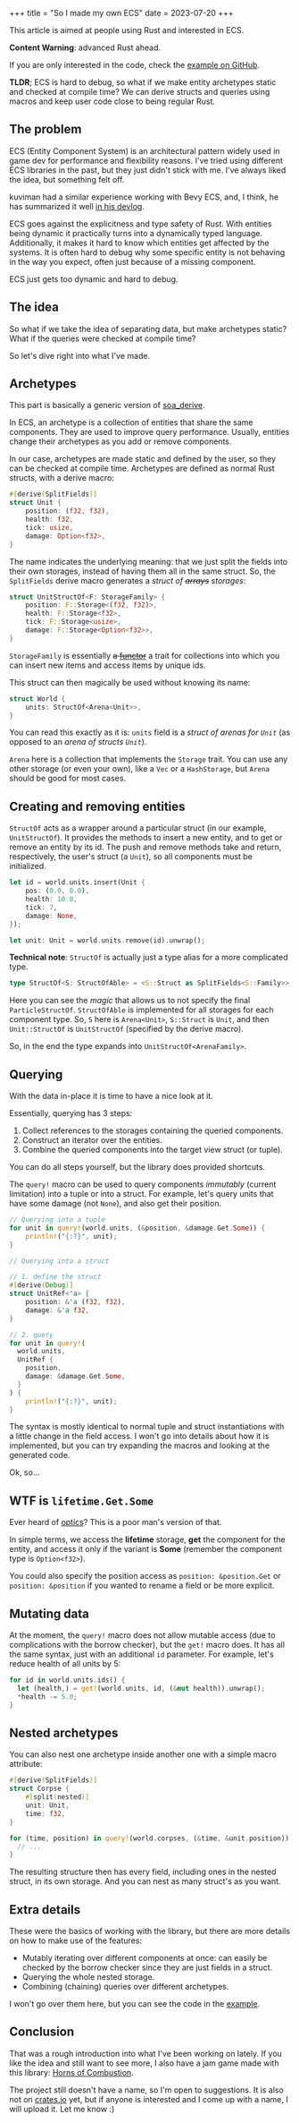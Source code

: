 +++
title = "So I made my own ECS"
date = 2023-07-20
+++

This article is aimed at people using Rust and interested in ECS.

**Content Warning**: advanced Rust ahead.

If you are only interested in the code, check the [example on GitHub](https://github.com/geng-engine/ecs/blob/main/examples/full.rs).

**TLDR**; ECS is hard to debug, so what if we make entity archetypes static and checked at compile time? We can derive structs and queries using macros and keep user code close to being regular Rust.

## The problem

ECS (Entity Component System) is an architectural pattern widely used in game dev for performance and flexibility reasons. I've tried using different ECS libraries in the past, but they just didn't stick with me. I've always liked the idea, but something felt off.

kuviman had a similar experience working with Bevy ECS, and, I think, he has summarized it well [in his devlog](https://kuviman.itch.io/linksider/devlog/520806/i-tried-bevy-for-the-first-time-for-a-game-jam).

ECS goes against the explicitness and type safety of Rust. With entities being dynamic it practically turns into a dynamically typed language. Additionally, it makes it hard to know which entities get affected by the systems. It is often hard to debug why some specific entity is not behaving in the way you expect, often just because of a missing component.

ECS just gets too dynamic and hard to debug.

## The idea

So what if we take the idea of separating data, but make archetypes static? What if the queries were checked at compile time?

So let's dive right into what I've made.

## Archetypes

This part is basically a generic version of [soa_derive](https://docs.rs/soa_derive/0.13.0/soa_derive/).

In ECS, an archetype is a collection of entities that share the same components. They are used to improve query performance. Usually, entities change their archetypes as you add or remove components.

In our case, archetypes are made static and defined by the user, so they can be checked at compile time.
Archetypes are defined as normal Rust structs, with a derive macro:
```rust
#[derive(SplitFields)]
struct Unit {
    position: (f32, f32),
    health: f32,
    tick: usize,
    damage: Option<f32>,
}
```

The name indicates the underlying meaning: that we just split the fields into their own storages, instead of having them all in the same struct.
So, the `SplitFields` derive macro generates a *struct of ~~arrays~~ storages*:
```rust
struct UnitStructOf<F: StorageFamily> {
    position: F::Storage<(f32, f32)>,
    health: F::Storage<f32>,
    tick: F::Storage<usize>,
    damage: F::Storage<Option<f32>>,
}
```

`StorageFamily` is essentially ~~a [functor](https://wiki.haskell.org/Functor)~~ a trait for collections into which you can insert new items and access items by unique ids.

This struct can then magically be used without knowing its name:
```rust
struct World {
    units: StructOf<Arena<Unit>>,
}
```

You can read this exactly as it is: `units` field is a *struct of arenas for `Unit`* (as opposed to an *arena of structs `Unit`*).

`Arena` here is a collection that implements the `Storage` trait. You can use any other storage (or even your own), like a `Vec` or a `HashStorage`, but `Arena` should be good for most cases.

## Creating and removing entities

`StructOf` acts as a wrapper around a particular struct (in our example, `UnitStructOf`). It provides the methods to insert a new entity, and to get or remove an entity by its id. The push and remove methods take and return, respectively, the user's struct (a `Unit`), so all components must be initialized.
```rust
let id = world.units.insert(Unit {
    pos: (0.0, 0.0),
    health: 10.0,
    tick: 7,
    damage: None,
});

let unit: Unit = world.units.remove(id).unwrap();
```

**Technical note**: `StructOf` is actually just a type alias for a more complicated type.
```rust
type StructOf<S: StructOfAble> = <S::Struct as SplitFields<S::Family>>::StructOf;
```

Here you can see the *magic* that allows us to not specify the final `ParticleStructOf`. `StructOfAble` is implemented for all storages for each component type. So, `S` here is `Arena<Unit>`, `S::Struct` is `Unit`, and then `Unit::StructOf` is `UnitStructOf` (specified by the derive macro).

So, in the end the type expands into `UnitStructOf<ArenaFamily>`.

## Querying

With the data in-place it is time to have a nice look at it.

Essentially, querying has 3 steps:
  1. Collect references to the storages containing the queried components.
  2. Construct an iterator over the entities.
  3. Combine the queried components into the target view struct (or tuple).

You can do all steps yourself, but the library does provided shortcuts.

The `query!` macro can be used to query components *immutably* (current limitation) into a tuple or into a struct.
For example, let's query units that have some damage (not `None`), and also get their position.
```rust
// Querying into a tuple
for unit in query!(world.units, (&position, &damage.Get.Some)) {
    println!("{:?}", unit);
}

// Querying into a struct

// 1. define the struct
#[derive(Debug)]
struct UnitRef<'a> {
    position: &'a (f32, f32),
    damage: &'a f32,
}

// 2. query
for unit in query!(
  world.units,
  UnitRef {
    position,
    damage: &damage.Get.Some,
  }
) {
    println!("{:?}", unit);
}
```

The syntax is mostly identical to normal tuple and struct instantiations with a little change in the field access. I won't go into details about how it is implemented, but you can try expanding the macros and looking at the generated code.

Ok, so...

## WTF is `lifetime.Get.Some`

Ever heard of [optics](https://www.schoolofhaskell.com/school/to-infinity-and-beyond/pick-of-the-week/a-little-lens-starter-tutorial)? This is a poor man's version of that.

In simple terms, we access the **lifetime** storage, **get** the component for the entity, and access it only if the variant is **Some** (remember the component type is `Option<f32>`).

You could also specify the position access as `position: &position.Get` or `position: &position` if you wanted to rename a field or be more explicit.

## Mutating data

At the moment, the `query!` macro does not allow mutable access (due to complications with the borrow checker), but the `get!` macro does. It has all the same syntax, just with an additional `id` parameter. For example, let's reduce health of all units by 5:
```rust
for id in world.units.ids() {
  let (health,) = get!(world.units, id, (&mut health)).unwrap();
  *health -= 5.0;
}
```

## Nested archetypes

You can also nest one archetype inside another one with a simple macro attribute:
```rust
#[derive(SplitFields)]
struct Corpse {
    #[split(nested)]
    unit: Unit,
    time: f32,
}

for (time, position) in query!(world.corpses, (&time, &unit.position)) {
  // ...
}
```

The resulting structure then has every field, including ones in the nested struct, in its own storage. And you can nest as many struct's as you want.

## Extra details

These were the basics of working with the library, but there are more details on how to make use of the features:
- Mutably iterating over different components at once: can easily be checked by the borrow checker since they are just fields in a struct.
- Querying the whole nested storage.
- Combining (chaining) queries over different archetypes.

I won't go over them here, but you can see the code in the [example](https://github.com/geng-engine/ecs/blob/main/examples/full.rs).

## Conclusion

That was a rough introduction into what I've been working on lately. If you like the idea and still want to see more, I also have a jam game made with this library: [Horns of Combustion](https://github.com/Nertsal/horns-of-combustion/tree/dev).

The project still doesn't have a name, so I'm open to suggestions. It is also not on [crates.io](https://crates.io/) yet, but if anyone is interested and I come up with a name, I will upload it. Let me know :)

